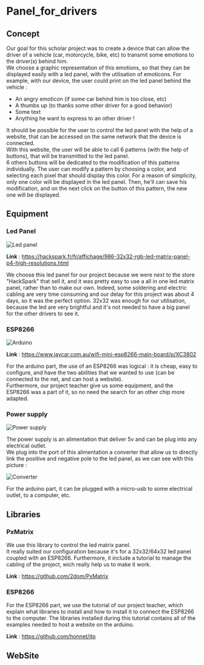 # Panel_for_drivers

## Concept

Our goal for this scholar project was to create a device that can allow the driver of a vehicle (car, motorcycle, bike, etc) to transmit some emotions to the driver(s) behind him.  
We choose a graphic representation of this emotions, so that they can be displayed easily with a led panel, with the utilisation of emoticons. For example, with our device, the user could print on the led panel behind the vehicle :  

* An angry emoticon (if some car behind him is too close, etc)
* A thumbs up (to thanks some other driver for a good behavior)
* Some text
* Anything he want to express to an other driver !    

It should be possible for the user to control the led panel with the help of a website, that can be accessed on the same network that the device is connected.  
With this website, the user will be able to call 6 patterns (with the help of buttons), that will be transmitted to the led panel.  
6 others buttons will be dedicated to the modification of this patterns individually. The user can modify a pattern by choosing a color, and selecting each pixel that should display this color. For a reason of simplicity, only one color will be displayed in the led panel. Then, he'll can save his modification, and on the next click on the button of this pattern, the new one will be displayed.

## Equipment

### Led Panel

![Led panel](https://zupimages.net/up/19/18/dzn4.png)

__Link__ : https://hackspark.fr/fr/affichage/986-32x32-rgb-led-matrix-panel-p4-high-resolutions.html  

We choose this led panel for our project because we were next to the store "HackSpark" that sell it, and it was pretty easy to use a all in one led matrix panel, rather than to make our own. Indeed, some soldering and electric cabling are very time consuming and our delay for this project was about 4 days, so it was the perfect option. 32x32 was enough for our utilisation, because the led are very brightful and it's not needed to have a big panel for the other drivers to see it.

### ESP8266

![Arduino](https://www.jaycar.com.au/medias/sys_master/images/9229382647838/XC3802-wifi-mini-esp8266-main-boardImageMain-515.jpg)

__Link__ : https://www.jaycar.com.au/wifi-mini-esp8266-main-board/p/XC3802  

For the arduino part, the use of an ESP8266 was logical : it is cheap, easy to configure, and have the two abilities that we wanted to use (can be connected to the net, and can host a website).  
Furthermore, our project teacher give us some equipment, and the ESP8266 was a part of it, so no need the search for an other chip more adapted.

### Power supply

![Power supply](https://zupimages.net/up/19/18/ey8e.png)  

The power supply is an alimentation that deliver 5v and can be plug into any electrical outlet.  
We plug into the port of this alimentation a converter that allow us to directly link the positive and negative pole to the led panel, as we can see with this picture :

![Converter](https://zupimages.net/up/19/18/opml.png)  

For the arduino part, it can be plugged with a micro-usb to some electrical outlet, to a computer, etc.

## Libraries

### PxMatrix  

We use this library to control the led matrix panel.  
It really suited our configuration because it's for a 32x32/64x32 led panel coupled with an ESP8266.
Furthermore, it include a tutorial to manage the cabling of the project, wich really help us to make it work.

__Link__ : https://github.com/2dom/PxMatrix

### ESP8266

For the ESP8266 part, we use the tutorial of our project teacher, which explain what libraries to install and how to install it to connect the ESP8266 to the computer. The libraries installed during this tutorial contains all of the examples needed to host a website on the arduino.

__Link__ : https://github.com/honnet/itp

## WebSite
